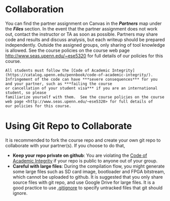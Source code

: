 # Collaboration

You can find the partner assignment on Canvas in the ***Partners*** map under the ***Files*** section.  In the event that the partner assignment does not work out, contact the instructor or TA as soon
as possible.  Partners may share code and results and discuss analysis, but
each writeup should be prepared independently.  Outside the assigned groups,
only sharing of tool knowledge is allowed.  See the course policies on the course
web page <http://www.seas.upenn.edu/~ese5320> for full details of
our policies for this course.


```{warning}
All students must follow the [Code of Academic Integrity](https://catalog.upenn.edu/pennbook/code-of-academic-integrity/).
Infringement of the code can have ***severe consequences*** for you and your partner, such as ***failing the course
or cancellation of your student visa*** if you are an international student, so please
familiarize yourself with them.  See the course policies on the course
web page <http://www.seas.upenn.edu/~ese5320> for full details of
our policies for this course.
```

# Using Git Repo to Collaborate

It is recommended to fork the course repo and create your own git repo to collaborate with your partner(s). If you choose to do that, 
* **Keep your repo private on github**: You are violating the [Code of Academic Integrity](https://catalog.upenn.edu/pennbook/code-of-academic-integrity/) if your repo is public to anyone out of your group. 
* **Careful with large files**: During the compilation flow, you might generate some large files such as SD card image, bootloader and FPGA bitstream, which cannot be uploaded to github. It is suggested that you only share source files with git repo, and use Google Drive for large files. It is a good practice to use [.gitignore](https://git-scm.com/docs/gitignore/en) to specify untracked files that git should ignore.  
